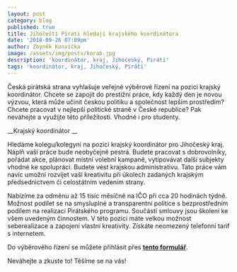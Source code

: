 ```yaml
---
layout: post
category: blog
published: true
title: Jihočeští Piráti hledají krajského koordinátora
date: '2018-09-26 07:09pm'
author: Zbyněk Konvička
image: /assets/img/posts/korab.jpg
description: 'koordinátor, kraj, Jihočeský, Piráti'
tags: 'koordinátor, kraj, Jihočeský, Piráti'
---
```

Česká pirátská strana vyhlašuje veřejné výběrové řízení na pozici krajský koordinátor. Chcete se zapojit do prestižní práce, kdy každý den je novou výzvou, která může učinit českou politiku a společnost lepším prostředím? Chcete pracovat v nejlepší politické straně v České republice? Pak neváhejte a využijte této příležitosti. Vhodné i pro studenty.

__Krajský koordinátor__

Hledáme kolegu/kolegyni na pozici krajský koordinátor pro Jihočeský kraj. Náplň vaší práce bude neobyčejně pestrá. Budete pracovat s dobrovolníky, pořádat akce, plánovat místní volební kampaně, vytipovávat další subjekty vhodné ke spolupráci. Budete vést krajskou administrativu. Tato práce vám navíc umožní rozvíjet vaší kreativitu při úkolech zadaných krajským předsednictvem či celostátním vedením strany.

Nabízíme za odměnu až 15 tisíc měsíčně na IČO při cca 20 hodinách týdně. Možnost podílet se na smysluplné a transparentní politice s bezprostředním podílem na realizaci Pirátského programu. Součástí smlouvy jsou školení ke všem uvedeným činnostem. V této pozici máte velkou možnost seberealizace a zapojení vlastní kreativity. Získáte neomezený telefonní tarif s internetem.

Do výběrového řízení se můžete přihlásit přes __[tento formulář](https://airtable.com/shruMWC5T5xGe95zJ)__.

Neváhejte a zkuste to! Těšíme se na vás!
